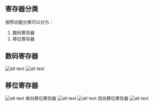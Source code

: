 ## 寄存器分类
按照功能分类可以分为：
1. 数码寄存器
2. 移位寄存器

## 数码寄存器
![alt text](https://s3.ananas.chaoxing.com/sv-w8/doc/f8/14/5b/ba5aa907f29e03a9059dd1fe0711dddc/thumb/60.png)
![alt text](https://s3.ananas.chaoxing.com/sv-w8/doc/f8/14/5b/ba5aa907f29e03a9059dd1fe0711dddc/thumb/61.png)

## 移位寄存器
![alt text](https://s3.ananas.chaoxing.com/sv-w8/doc/f8/14/5b/ba5aa907f29e03a9059dd1fe0711dddc/thumb/62.png)
单向移位寄存器
![alt text](https://s3.ananas.chaoxing.com/sv-w8/doc/f8/14/5b/ba5aa907f29e03a9059dd1fe0711dddc/thumb/63.png)
![alt text](https://s3.ananas.chaoxing.com/sv-w8/doc/f8/14/5b/ba5aa907f29e03a9059dd1fe0711dddc/thumb/69.png)
双向移位寄存器
![alt text](https://s3.ananas.chaoxing.com/sv-w8/doc/f8/14/5b/ba5aa907f29e03a9059dd1fe0711dddc/thumb/72.png)